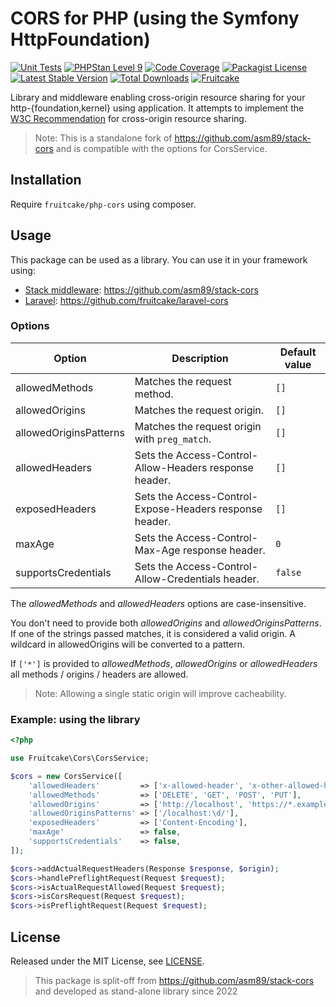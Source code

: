 # CORS for PHP (using the Symfony HttpFoundation)

[![Unit Tests](https://github.com/fruitcake/php-cors/actions/workflows/run-tests.yml/badge.svg)](https://github.com/fruitcake/php-cors/actions)
[![PHPStan Level 9](https://img.shields.io/badge/PHPStan-Level%209-blue)](https://github.com/fruitcake/php-cors/actions)
[![Code Coverage](https://img.shields.io/badge/CodeCoverage-100%25-brightgreen)](https://github.com/fruitcake/php-cors/actions/workflows/run-coverage.yml)
[![Packagist License](https://poser.pugx.org/fruitcake/php-cors/license.png)](http://choosealicense.com/licenses/mit/)
[![Latest Stable Version](https://poser.pugx.org/fruitcake/php-cors/version.png)](https://packagist.org/packages/fruitcake/php-cors)
[![Total Downloads](https://poser.pugx.org/fruitcake/php-cors/d/total.png)](https://packagist.org/packages/fruitcake/php-cors)
[![Fruitcake](https://img.shields.io/badge/Powered%20By-Fruitcake-b2bc35.svg)](https://fruitcake.nl/)

Library and middleware enabling cross-origin resource sharing for your
http-{foundation,kernel} using application. It attempts to implement the
[W3C Recommendation] for cross-origin resource sharing.

[W3C Recommendation]: http://www.w3.org/TR/cors/

> Note: This is a standalone fork of https://github.com/asm89/stack-cors and is compatible with the options for CorsService.
## Installation

Require `fruitcake/php-cors` using composer.

## Usage

This package can be used as a library. You can use it in your framework using:

 - [Stack middleware](http://stackphp.com/): https://github.com/asm89/stack-cors
 - [Laravel](https://laravel.com): https://github.com/fruitcake/laravel-cors
 

### Options

| Option                 | Description                                                | Default value |
|------------------------|------------------------------------------------------------|---------------|
| allowedMethods         | Matches the request method.                                | `[]`          |
| allowedOrigins         | Matches the request origin.                                | `[]`          |
| allowedOriginsPatterns | Matches the request origin with `preg_match`.              | `[]`          |
| allowedHeaders         | Sets the Access-Control-Allow-Headers response header.     | `[]`          |
| exposedHeaders         | Sets the Access-Control-Expose-Headers response header.    | `[]`          |
| maxAge                 | Sets the Access-Control-Max-Age response header.           | `0`           |
| supportsCredentials    | Sets the Access-Control-Allow-Credentials header.          | `false`       |

The _allowedMethods_ and _allowedHeaders_ options are case-insensitive.

You don't need to provide both _allowedOrigins_ and _allowedOriginsPatterns_. If one of the strings passed matches, it is considered a valid origin. A wildcard in allowedOrigins will be converted to a pattern.

If `['*']` is provided to _allowedMethods_, _allowedOrigins_ or _allowedHeaders_ all methods / origins / headers are allowed.

> Note: Allowing a single static origin will improve cacheability.

### Example: using the library

```php
<?php

use Fruitcake\Cors\CorsService;

$cors = new CorsService([
    'allowedHeaders'         => ['x-allowed-header', 'x-other-allowed-header'],
    'allowedMethods'         => ['DELETE', 'GET', 'POST', 'PUT'],
    'allowedOrigins'         => ['http://localhost', 'https://*.example.com'],
    'allowedOriginsPatterns' => ['/localhost:\d/'],
    'exposedHeaders'         => ['Content-Encoding'],
    'maxAge'                 => false,
    'supportsCredentials'    => false,
]);

$cors->addActualRequestHeaders(Response $response, $origin);
$cors->handlePreflightRequest(Request $request);
$cors->isActualRequestAllowed(Request $request);
$cors->isCorsRequest(Request $request);
$cors->isPreflightRequest(Request $request);
```

## License

Released under the MIT License, see [LICENSE](LICENSE).

> This package is split-off from https://github.com/asm89/stack-cors and developed as stand-alone library since 2022
